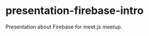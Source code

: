 presentation-firebase-intro
===========================

Presentation about Firebase for meet.js meetup.
